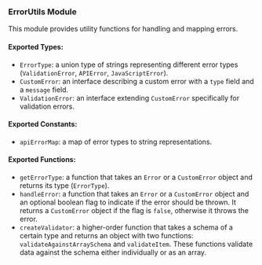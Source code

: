 ### ErrorUtils Module

This module provides utility functions for handling and mapping errors.

#### Exported Types:

- `ErrorType`: a union type of strings representing different error types (`ValidationError`, `APIError`, `JavaScriptError`).
- `CustomError`: an interface describing a custom error with a `type` field and a `message` field.
- `ValidationError`: an interface extending `CustomError` specifically for validation errors.

#### Exported Constants:

- `apiErrorMap`: a map of error types to string representations.

#### Exported Functions:

- `getErrorType`: a function that takes an `Error` or a `CustomError` object and returns its type (`ErrorType`).
- `handleError`: a function that takes an `Error` or a `CustomError` object and an optional boolean flag to indicate if the error should be thrown. It returns a `CustomError` object if the flag is `false`, otherwise it throws the error.
- `createValidator`: a higher-order function that takes a schema of a certain type and returns an object with two functions: `validateAgainstArraySchema` and `validateItem`. These functions validate data against the schema either individually or as an array.